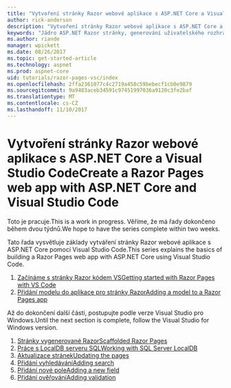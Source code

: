 ```yaml
---
title: "Vytvoření stránky Razor webové aplikace s ASP.NET Core a Visual Studio Code"
author: rick-anderson
description: "Vytvoření stránky Razor webové aplikace s ASP.NET Core a EF jádra."
keywords: "Jádro ASP.NET Razor stránky, generování uživatelského rozhraní, Entity Framework Core, EF, EF Core, databáze, kód, Visual Studio Code"
ms.author: riande
manager: wpickett
ms.date: 08/26/2017
ms.topic: get-started-article
ms.technology: aspnet
ms.prod: aspnet-core
uid: tutorials/razor-pages-vsc/index
ms.openlocfilehash: 2ffa2361077c4c2719a458c59bebecf1cb0e9879
ms.sourcegitcommit: 9a9483aceb34591c97451997036a9120c3fe2baf
ms.translationtype: MT
ms.contentlocale: cs-CZ
ms.lasthandoff: 11/10/2017
---
```

# <a name="create-a-razor-pages-web-app-with-aspnet-core-and-visual-studio-code"></a><span data-ttu-id="209ee-104">Vytvoření stránky Razor webové aplikace s ASP.NET Core a Visual Studio Code</span><span class="sxs-lookup"><span data-stu-id="209ee-104">Create a Razor Pages web app with ASP.NET Core and Visual Studio Code</span></span>

<span data-ttu-id="209ee-105">Toto je pracuje.</span><span class="sxs-lookup"><span data-stu-id="209ee-105">This is a work in progress.</span></span> <span data-ttu-id="209ee-106">Věříme, že má řady dokončeno během dvou týdnů.</span><span class="sxs-lookup"><span data-stu-id="209ee-106">We hope to have the series complete within two weeks.</span></span>

<span data-ttu-id="209ee-107">Tato řada vysvětluje základy vytváření stránky Razor webové aplikace s ASP.NET Core pomocí Visual Studio Code.</span><span class="sxs-lookup"><span data-stu-id="209ee-107">This series explains the basics of building a Razor Pages web app with ASP.NET Core using Visual Studio Code.</span></span>

1. [<span data-ttu-id="209ee-108">Začínáme s stránky Razor kódem VS</span><span class="sxs-lookup"><span data-stu-id="209ee-108">Getting started with Razor Pages with VS Code</span></span>](xref:tutorials/razor-pages-vsc/razor-pages-start)
1. [<span data-ttu-id="209ee-109">Přidání modelu do aplikace pro stránky Razor</span><span class="sxs-lookup"><span data-stu-id="209ee-109">Adding a model to a Razor Pages app</span></span>](xref:tutorials/razor-pages-vsc/model)

<span data-ttu-id="209ee-110">Až do dokončení další části, postupujte podle verze Visual Studio pro Windows.</span><span class="sxs-lookup"><span data-stu-id="209ee-110">Until the next section is complete, follow the Visual Studio for Windows version.</span></span>


1. [<span data-ttu-id="209ee-111">Stránky vygenerované Razor</span><span class="sxs-lookup"><span data-stu-id="209ee-111">Scaffolded Razor Pages</span></span>](xref:tutorials/razor-pages/page)
1. [<span data-ttu-id="209ee-112">Práce s LocalDB serveru SQL</span><span class="sxs-lookup"><span data-stu-id="209ee-112">Working with SQL Server LocalDB</span></span>](xref:tutorials/razor-pages/sql)
1. [<span data-ttu-id="209ee-113">Aktualizace stránek</span><span class="sxs-lookup"><span data-stu-id="209ee-113">Updating the pages</span></span>](xref:tutorials/razor-pages/da1)
1. [<span data-ttu-id="209ee-114">Přidání vyhledávání</span><span class="sxs-lookup"><span data-stu-id="209ee-114">Adding search</span></span>](xref:tutorials/razor-pages/search)
1. [<span data-ttu-id="209ee-115">Přidání nové pole</span><span class="sxs-lookup"><span data-stu-id="209ee-115">Adding a new field</span></span>](xref:tutorials/razor-pages/new-field)
1. [<span data-ttu-id="209ee-116">Přidání ověřování</span><span class="sxs-lookup"><span data-stu-id="209ee-116">Adding validation</span></span>](xref:tutorials/razor-pages/validation)
